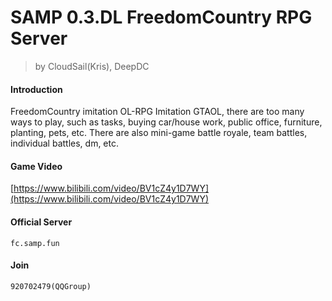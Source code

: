 # SAMP 0.3.DL FreedomCountry RPG Server

> by CloudSail(Kris), DeepDC

#### Introduction
FreedomCountry imitation OL-RPG
Imitation GTAOL, there are too many ways to play, such as tasks, buying car/house work, public office, furniture, planting, pets, etc.
There are also mini-game battle royale, team battles, individual battles, dm, etc.

#### Game Video
[https://www.bilibili.com/video/BV1cZ4y1D7WY](https://www.bilibili.com/video/BV1cZ4y1D7WY)

#### Official Server
`fc.samp.fun`

#### Join
`920702479(QQGroup)`

